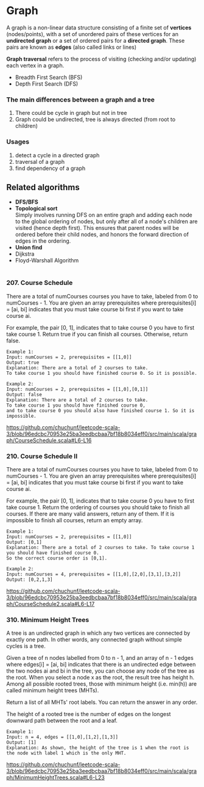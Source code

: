 # Graph
A graph is a non-linear data structure consisting of a finite set of **vertices** (nodes/points), 
with a set of unordered pairs of these vertices for an **undirected graph** or a set of ordered pairs for a **directed graph**.
These pairs are known as **edges** (also called links or lines)

**Graph traversal** refers to the process of visiting (checking and/or updating) each vertex in a graph. 
- Breadth First Search (BFS)
- Depth First Search (DFS)

### The main differences between a graph and a tree
1. There could be cycle in graph but not in tree
2. Graph could be undirected, tree is always directed (from root to children)

### Usages
1. detect a cycle in a directed graph
2. traversal of a graph 
3. find dependency of a graph  

## Related algorithms
- **DFS/BFS**
- **Topological sort**  
  Simply involves running DFS on an entire graph and adding each node to the global ordering of nodes,
  but only after all of a node's children are visited (hence depth first).
  This ensures that parent nodes will be ordered before their child nodes,
  and honors the forward direction of edges in the ordering.
- **Union find**
- Dijkstra
- Floyd-Warshall Algorithm
<br><br>

### 207. Course Schedule
There are a total of numCourses courses you have to take, labeled from 0 to numCourses - 1. You are given an array 
prerequisites where prerequisites[i] = [ai, bi] indicates that you must take course bi first if you want to take course ai.

For example, the pair [0, 1], indicates that to take course 0 you have to first take course 1.
Return true if you can finish all courses. Otherwise, return false.
```
Example 1:
Input: numCourses = 2, prerequisites = [[1,0]]
Output: true
Explanation: There are a total of 2 courses to take.
To take course 1 you should have finished course 0. So it is possible.

Example 2:
Input: numCourses = 2, prerequisites = [[1,0],[0,1]]
Output: false
Explanation: There are a total of 2 courses to take.
To take course 1 you should have finished course 0, 
and to take course 0 you should also have finished course 1. So it is impossible.
```
https://github.com/chuchunf/leetcode-scala-3/blob/96edcbc70953e25ba3eedbcbaa7bf18b8034eff0/src/main/scala/graph/CourseSchedule.scala#L6-L16

### 210. Course Schedule II
There are a total of numCourses courses you have to take, labeled from 0 to numCourses - 1. You are given an array prerequisites 
where prerequisites[i] = [ai, bi] indicates that you must take course bi first if you want to take course ai.

For example, the pair [0, 1], indicates that to take course 0 you have to first take course 1.
Return the ordering of courses you should take to finish all courses. If there are many valid answers, return any of them. 
If it is impossible to finish all courses, return an empty array.
```
Example 1:
Input: numCourses = 2, prerequisites = [[1,0]]
Output: [0,1]
Explanation: There are a total of 2 courses to take. To take course 1 you should have finished course 0. 
So the correct course order is [0,1].

Example 2:
Input: numCourses = 4, prerequisites = [[1,0],[2,0],[3,1],[3,2]]
Output: [0,2,1,3]
```
https://github.com/chuchunf/leetcode-scala-3/blob/96edcbc70953e25ba3eedbcbaa7bf18b8034eff0/src/main/scala/graph/CourseSchedule2.scala#L6-L17

### 310. Minimum Height Trees
A tree is an undirected graph in which any two vertices are connected by exactly one path. In other words, any connected graph without simple cycles is a tree.

Given a tree of n nodes labelled from 0 to n - 1, and an array of n - 1 edges where edges[i] = [ai, bi] indicates that there is an undirected edge between the two nodes ai and bi in the tree, you can choose any node of the tree as the root. When you select a node x as the root, the result tree has height h. Among all possible rooted trees, those with minimum height (i.e. min(h))  are called minimum height trees (MHTs).

Return a list of all MHTs' root labels. You can return the answer in any order.

The height of a rooted tree is the number of edges on the longest downward path between the root and a leaf.
```
Example 1:
Input: n = 4, edges = [[1,0],[1,2],[1,3]]
Output: [1]
Explanation: As shown, the height of the tree is 1 when the root is the node with label 1 which is the only MHT.
```
https://github.com/chuchunf/leetcode-scala-3/blob/96edcbc70953e25ba3eedbcbaa7bf18b8034eff0/src/main/scala/graph/MinimumHeightTrees.scala#L6-L23